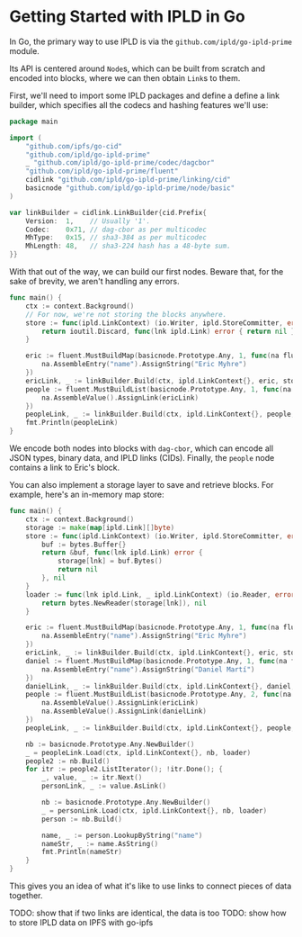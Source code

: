 # Getting Started with IPLD in Go

In Go, the primary way to use IPLD is via the `github.com/ipld/go-ipld-prime`
module.

Its API is centered around `Node`s, which can be built from scratch and encoded
into blocks, where we can then obtain `Link`s to them.

First, we'll need to import some IPLD packages and define a define a link
builder, which specifies all the codecs and hashing features we'll use:

```go
package main

import (
	"github.com/ipfs/go-cid"
	"github.com/ipld/go-ipld-prime"
	_ "github.com/ipld/go-ipld-prime/codec/dagcbor"
	"github.com/ipld/go-ipld-prime/fluent"
	cidlink "github.com/ipld/go-ipld-prime/linking/cid"
	basicnode "github.com/ipld/go-ipld-prime/node/basic"
)

var linkBuilder = cidlink.LinkBuilder{cid.Prefix{
	Version:  1,    // Usually '1'.
	Codec:    0x71, // dag-cbor as per multicodec
	MhType:   0x15, // sha3-384 as per multicodec
	MhLength: 48,   // sha3-224 hash has a 48-byte sum.
}}
```

With that out of the way, we can build our first nodes. Beware that, for the
sake of brevity, we aren't handling any errors.

```go
func main() {
	ctx := context.Background()
	// For now, we're not storing the blocks anywhere.
	store := func(ipld.LinkContext) (io.Writer, ipld.StoreCommitter, error) {
		return ioutil.Discard, func(lnk ipld.Link) error { return nil }, nil
	}

	eric := fluent.MustBuildMap(basicnode.Prototype.Any, 1, func(na fluent.MapAssembler) {
		na.AssembleEntry("name").AssignString("Eric Myhre")
	})
	ericLink, _ := linkBuilder.Build(ctx, ipld.LinkContext{}, eric, store)
	people := fluent.MustBuildList(basicnode.Prototype.Any, 1, func(na fluent.ListAssembler) {
		na.AssembleValue().AssignLink(ericLink)
	})
	peopleLink, _ := linkBuilder.Build(ctx, ipld.LinkContext{}, people, store)
	fmt.Println(peopleLink)
}
```

We encode both nodes into blocks with `dag-cbor`, which can encode all JSON
types, binary data, and IPLD links (CIDs). Finally, the `people` node contains a
link to Eric's block.

You can also implement a storage layer to save and retrieve blocks. For example,
here's an in-memory map store:

```go
func main() {
	ctx := context.Background()
	storage := make(map[ipld.Link][]byte)
	store := func(ipld.LinkContext) (io.Writer, ipld.StoreCommitter, error) {
		buf := bytes.Buffer{}
		return &buf, func(lnk ipld.Link) error {
			storage[lnk] = buf.Bytes()
			return nil
		}, nil
	}
	loader := func(lnk ipld.Link, _ ipld.LinkContext) (io.Reader, error) {
		return bytes.NewReader(storage[lnk]), nil
	}

	eric := fluent.MustBuildMap(basicnode.Prototype.Any, 1, func(na fluent.MapAssembler) {
		na.AssembleEntry("name").AssignString("Eric Myhre")
	})
	ericLink, _ := linkBuilder.Build(ctx, ipld.LinkContext{}, eric, store)
	daniel := fluent.MustBuildMap(basicnode.Prototype.Any, 1, func(na fluent.MapAssembler) {
		na.AssembleEntry("name").AssignString("Daniel Martí")
	})
	danielLink, _ := linkBuilder.Build(ctx, ipld.LinkContext{}, daniel, store)
	people := fluent.MustBuildList(basicnode.Prototype.Any, 2, func(na fluent.ListAssembler) {
		na.AssembleValue().AssignLink(ericLink)
		na.AssembleValue().AssignLink(danielLink)
	})
	peopleLink, _ := linkBuilder.Build(ctx, ipld.LinkContext{}, people, store)

	nb := basicnode.Prototype.Any.NewBuilder()
	_ = peopleLink.Load(ctx, ipld.LinkContext{}, nb, loader)
	people2 := nb.Build()
	for itr := people2.ListIterator(); !itr.Done(); {
		_, value, _ := itr.Next()
		personLink, _ := value.AsLink()

		nb := basicnode.Prototype.Any.NewBuilder()
		_ = personLink.Load(ctx, ipld.LinkContext{}, nb, loader)
		person := nb.Build()

		name, _ := person.LookupByString("name")
		nameStr, _ := name.AsString()
		fmt.Println(nameStr)
	}
}
```

This gives you an idea of what it's like to use links to connect pieces of data
together.

TODO: show that if two links are identical, the data is too
TODO: show how to store IPLD data on IPFS with go-ipfs
